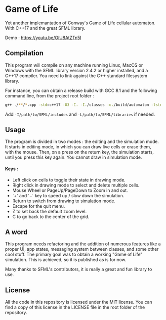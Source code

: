 # Game of Life
Yet another implemantation of Conway's Game of Life cellular automaton.
With C++17 and the great SFML library.

Demo : https://youtu.be/OiU8AtZTn5I


## Compilation
This program will compile on any machine running Linux, MacOS or Windows with the SFML library version 2.4.2 or higher installed, and a C++17 compiler.
You need to link against the C++ standard filesystem library.

For instance, you can obtain a release build with GCC 8.1 and the following command line, from the project root folder :

```bash
g++ ./**/*.cpp -std=c++17 -O3 -I. -I./classes -o./build/automaton -lstdc++fs -lsfml-graphics -lsfml-window -lsfml-system
```

Add `-I/path/to/SFML/includes` and `-L/path/to/SFML/libraries` if needed.

## Usage
The program is divided in two modes : the editing and the simulation mode. It starts in editing mode, in which you can draw live cells or erase them, with the mouse. Then, on a press on the return key, the simulation starts, until you press this key again. You cannot draw in simulation mode.

#### Keys :
+ Left click on cells to toggle their state in drawing mode.
+ Right click in drawing mode to select and delete multiple cells.
+ Mouse Wheel or PageUp/PageDown to Zoom in and out.
+ '+' and '−' key to speed up / slow down the simulation.
+ Return to switch from drawing to simulation mode.
+ Escape for the quit menu.
+ Z to set back the default zoom level.
+ C to go back to the center of the grid.


## A word
This program needs refactoring and the addition of numerous features like a proper UI, app states, messaging system between classes, and some other cool stuff.
The primary goal was to obtain a working "Game of Life" simulation. This is achieved, so it is published as is for now.

Many thanks to SFML's contributors, it is really a great and fun library to use.


## License
All the code in this repository is licensed under the MIT license. You can find a copy of this license in the LICENSE file in the root folder of the repository.
